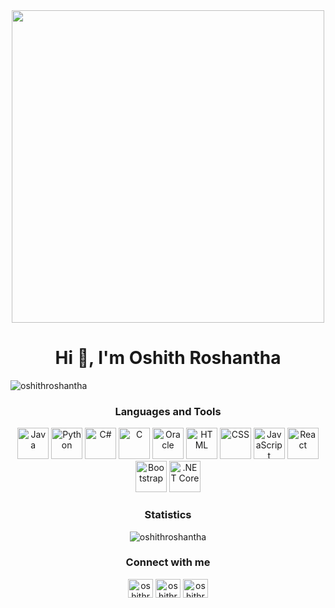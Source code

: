 <div align="center">
  <img width="500" src="https://wollen.org/blog/wp-content/uploads/2021/04/hello_world_title3.gif"/>
</div>
<h1 align="center">Hi 👋, I'm Oshith Roshantha</h1>



<p align="left"> <img src="https://komarev.com/ghpvc/?username=oshithroshantha&label=Profile%20views&color=11158d&style=flat" alt="oshithroshantha" /> </p>


<h3 align="center">Languages and Tools</h3>
<div align="center">
	<img width="50" src="https://user-images.githubusercontent.com/25181517/117201156-9a724800-adec-11eb-9a9d-3cd0f67da4bc.png" alt="Java" title="Java"/>
	<img width="50" src="https://user-images.githubusercontent.com/25181517/183423507-c056a6f9-1ba8-4312-a350-19bcbc5a8697.png" alt="Python" title="Python"/>
	<img width="50" src="https://user-images.githubusercontent.com/25181517/121405384-444d7300-c95d-11eb-959f-913020d3bf90.png" alt="C#" title="C#"/>
	<img width="50" src="https://user-images.githubusercontent.com/25181517/192106070-46255bcf-65e6-4c6b-a296-bf8d0d8fb2a7.png" alt="C" title="C"/>
  <img width="50" src="https://user-images.githubusercontent.com/25181517/117208736-bdedc080-adf5-11eb-912f-61c7d43705f6.png" alt="Oracle" title="Oracle"/>
  <img width="50" src="https://user-images.githubusercontent.com/25181517/192158954-f88b5814-d510-4564-b285-dff7d6400dad.png" alt="HTML" title="HTML"/>
	<img width="50" src="https://user-images.githubusercontent.com/25181517/183898674-75a4a1b1-f960-4ea9-abcb-637170a00a75.png" alt="CSS" title="CSS"/>
	<img width="50" src="https://user-images.githubusercontent.com/25181517/117447155-6a868a00-af3d-11eb-9cfe-245df15c9f3f.png" alt="JavaScript" title="JavaScript"/>
	<img width="50" src="https://user-images.githubusercontent.com/25181517/183897015-94a058a6-b86e-4e42-a37f-bf92061753e5.png" alt="React" title="React"/>
	<img width="50" src="https://user-images.githubusercontent.com/25181517/183898054-b3d693d4-dafb-4808-a509-bab54cf5de34.png" alt="Bootstrap" title="Bootstrap"/>
	<img width="50" src="https://user-images.githubusercontent.com/25181517/121405754-b4f48f80-c95d-11eb-8893-fc325bde617f.png" alt=".NET Core" title=".NET Core"/>
</div>

<h3 align="center">Statistics</h3>
<p align="center"><img align="center" src="https://github-readme-stats.vercel.app/api/top-langs?username=oshithroshantha&show_icons=true&theme=tokyonight&locale=en&layout=compact" alt="oshithroshantha" /></p>


<h3 align="center">Connect with me</h3>
<p align="center">
<a href="https://linkedin.com/in/oshithroshantha2000" target="blank"><img align="center" src="https://raw.githubusercontent.com/rahuldkjain/github-profile-readme-generator/master/src/images/icons/Social/linked-in-alt.svg" alt="oshithroshantha2000" height="30" width="40" /></a>
<a href="https://fb.com/oshithroshantha" target="blank"><img align="center" src="https://raw.githubusercontent.com/rahuldkjain/github-profile-readme-generator/master/src/images/icons/Social/facebook.svg" alt="oshithroshantha" height="30" width="40" /></a>
<a href="https://instagram.com/oshithroshantha" target="blank"><img align="center" src="https://raw.githubusercontent.com/rahuldkjain/github-profile-readme-generator/master/src/images/icons/Social/instagram.svg" alt="oshithroshantha" height="30" width="40" /></a>
</p>


